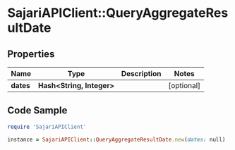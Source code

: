 # SajariAPIClient::QueryAggregateResultDate

## Properties

Name | Type | Description | Notes
------------ | ------------- | ------------- | -------------
**dates** | **Hash&lt;String, Integer&gt;** |  | [optional] 

## Code Sample

```ruby
require 'SajariAPIClient'

instance = SajariAPIClient::QueryAggregateResultDate.new(dates: null)
```


